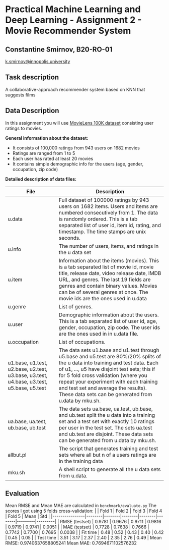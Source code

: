 # Practical Machine Learning and Deep Learning - Assignment 2 - Movie Recommender System
## Constantine Smirnov, B20-RO-01
k.smirnov@innopolis.university

## Task description

A collaborative-approach recommender system based on KNN that suggests films
## Data Description

In this assignment you will use [MovieLens 100K dataset](https://grouplens.org/datasets/movielens/100k/) consisting user ratings to movies.

**General information about the dataset:**
* It consists of 100,000 ratings from 943 users on 1682 movies
* Ratings are ranged from 1 to 5
* Each user has rated at least 20 movies
* It contains simple demographic info for the users (age, gender, occupation, zip code)

**Detailed description of data files:**

| **File** | **Description** |
| -------- | --------------- |
| u.data | Full dataset of 100000 ratings by 943 users on 1682 items. Users and items are numbered consecutively from 1. The data is randomly ordered. This is a tab separated list of user id, item id, rating, and timestamp. The time stamps are unix seconds. |
| u.info | The number of users, items, and ratings in the u data set |
| u.item | Information about the items (movies). This is a tab separated list of movie id, movie title, release date, video release date, IMDB URL, and genres. The last 19 fields are genres and contain binary values. Movies can be of several genres at once. The movie ids are the ones used in u.data |
| u.genre | List of genres. |
| u.user | Demographic information about the users. This is a tab separated list of user id, age, gender, occupation, zip code. The user ids are the ones used in in u.data file. |
| u.occupation | List of occupations. |
| u1.base, u1.test, u2.base, u2.test, u3.base, u3.test, u4.base, u3.test, u5.base, u5.test | The data sets u1.base and u1.test through u5.base and u5.test are 80%/20% splits of the u data into training and test data. Each of u1, ..., u5 have disjoint test sets; this if for 5 fold cross validation (where you repeat your experiment with each training and test set and average the results). These data sets can be generated from u.data by mku.sh. |
| ua.base, ua.test, ub.base, ub.test | The data sets ua.base, ua.test, ub.base, and ub.test split the u data into a training set and a test set with exactly 10 ratings per user in the test set. The sets ua.test and ub.test are disjoint. These data sets can be generated from u.data by mku.sh. |
| allbut.pl | The script that generates training and test sets where all but n of a users ratings are in the training data |
| mku.sh | A shell script to generate all the u data sets from u.data. |

## Evaluation

Mean RMSE and Mean MAE are calculated in `benchmark/evaluate.py`
The scores I got using 5 folds cross-validation: 
|                | Fold 1 | Fold 2 | Fold 3 | Fold 4 | Fold 5 | Mean    | Std     |
|----------------|--------|--------|--------|--------|--------|---------|---------|
| RMSE (testset) | 0.9781 | 0.9676 | 0.9711 | 0.9816 | 0.9719 | 0.9741  | 0.0051  |
| MAE (testset)  | 0.7728 | 0.7638 | 0.7666 | 0.7742 | 0.7700 | 0.7695  | 0.0038  |
| Fit time       | 0.48   | 0.52   | 0.43   | 0.40   | 0.42   | 0.45    | 0.05    |
| Test time      | 3.51   | 3.17   | 2.37   | 2.40   | 2.35   | 2.76    | 0.49    |
Mean RMSE: 0.9740637658805241
Mean MAE: 0.7694671102576232

